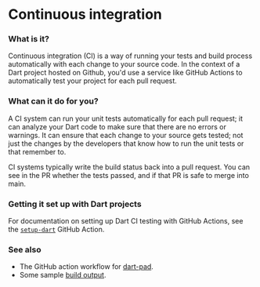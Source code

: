 # Continuous integration

### What is it?

Continuous integration (CI) is a way of running your tests and build process
automatically with each change to your source code. In the context of a Dart
project hosted on Github, you'd use a service like GitHub Actions to
automatically test your project for each pull request.

### What can it do for you?

A CI system can run your unit tests automatically for each pull request; it can
analyze your Dart code to make sure that there are no errors or warnings. It
can ensure that each change to your source gets tested; not just the changes by
the developers that know how to run the unit tests or that remember to.

CI systems typically write the build status back into a pull request.
You can see in the PR whether the tests passed, and if that PR is safe to merge
into main.

### Getting it set up with Dart projects

For documentation on setting up Dart CI testing with GitHub Actions,
see the [`setup-dart`](https://github.com/marketplace/actions/setup-dart-sdk)
GitHub Action.

### See also

- The GitHub action workflow for [dart-pad](https://github.com/dart-lang/dart-pad/blob/main/.github/workflows/dart.yml).
- Some sample [build output](https://github.com/dart-lang/dart-pad/actions/runs/1168537794).
